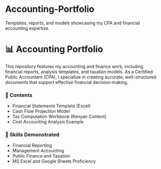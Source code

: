 # Accounting-Portfolio
Templates, reports, and models showcasing my CPA and financial accounting expertise.
# 📊 Accounting Portfolio  

This repository features my accounting and finance work, including financial reports, analysis templates, and taxation models. As a Certified Public Accountant (CPA), I specialize in creating accurate, well-structured documents that support effective financial decision-making.

### 📁 Contents
- Financial Statements Template (Excel)  
- Cash Flow Projection Model  
- Tax Computation Workbook (Kenyan Context)  
- Cost Accounting Analysis Example  

### 🧠 Skills Demonstrated
- Financial Reporting  
- Management Accounting  
- Public Finance and Taxation  
- MS Excel and Google Sheets Proficiency
